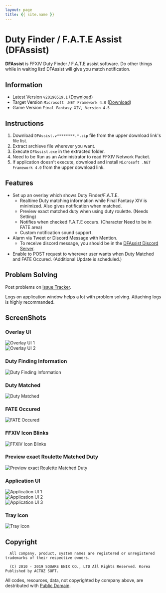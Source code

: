 ```yaml
---
layout: page
title: {{ site.name }}
---
```


# Duty Finder / F.A.T.E Assist (DFAssist)

**DFAssist** is FFXIV Duty Finder / F.A.T.E assist software.
Do other things while in waiting list! DFAssist will give you match notification.

## Information

- Latest Version ```v20190519.1``` ([Download](https://github.com/jaehyuk-lee/DFAssist/releases/latest))
- Target Version ```Microsoft .NET Framework 4.0``` ([Download](https://www.microsoft.com/en-us/download/details.aspx?id=17851))
- Game Version ```Final Fantasy XIV, Version 4.5```

## Instructions

1. Download ``DFAssist.v********.*.zip`` file from the upper download link's file list.
2. Extract archieve file wherever you want.
3. Execute ``DFAssist.exe`` in the extracted folder.
4. Need to be Run as an Administrator to read FFXIV Network Packet.
5. If application doesn't execute, download and install ``Microsoft .NET Framework 4.0`` from the upper download link.

## Features

- Set up an overlay which shows Duty Finder/F.A.T.E.
  - Realtime Duty matching information while Final Fantasy XIV is minimized. Also gives notification when matched.
  - Preview exact matched duty when using duty roulette. (Needs Setting)
  - Notifies when checked F.A.T.E occurs. (Character Need to be in FATE area)
  - Custom notification sound support.
- Alarm via Tweet or Discord Message with Mention.
  - To receive discord message, you should be in the [DFAssist Discord Server](https://discord.gg/RqesxtS).
- Enable to POST request to wherever user wants when Duty Matched and FATE Occured. (Additional Update is scheduled.)

## Problem Solving

Post problems on [Issue Tracker](https://github.com/jaehyuk-lee/DFAssist/issues).

Logs on application window helps a lot with problem solving. Attaching logs is highly recommanded.

## ScreenShots

### Overlay UI

![Overlay UI 1](https://i.imgur.com/W904lHM.jpg)  
![Overlay UI 2](https://i.imgur.com/r1KmWb3.jpg)

### Duty Finding Information

![Duty Finding Information](https://i.imgur.com/kVfTFyD.jpg)

### Duty Matched

![Duty Matched](https://i.imgur.com/JgBA1F3.gif)

### FATE Occured

![FATE Occured](https://i.imgur.com/AwRA9Ac.gif)

### FFXIV Icon Blinks

![FFXIV Icon Blinks](https://i.imgur.com/ndNAFZ8.gif)

### Preview exact Roulette Matched Duty

![Preview exact Roulette Matched Duty](https://i.imgur.com/4ztaLkR.jpg)

### Application UI

![Application UI 1](https://i.imgur.com/2XxRkp5.png)  
![Application UI 2](https://i.imgur.com/PZ9wAKd.png)  
![Application UI 3](https://i.imgur.com/SnvH7Zf.png)

### Tray Icon

![Tray Icon](https://i.imgur.com/zecDrdh.jpg)

## Copyright

```
  All company, product, system names are registered or unregistered trademarks of their respective owners.

  (C) 2010 - 2019 SQUARE ENIX CO., LTD All Rights Reserved. Korea Published by ACTOZ SOFT.
```

All codes, resources, data, not copyrighted by company above, are
destributed with [Public Domain](https://en.wikipedia.org/wiki/Public_domain).

